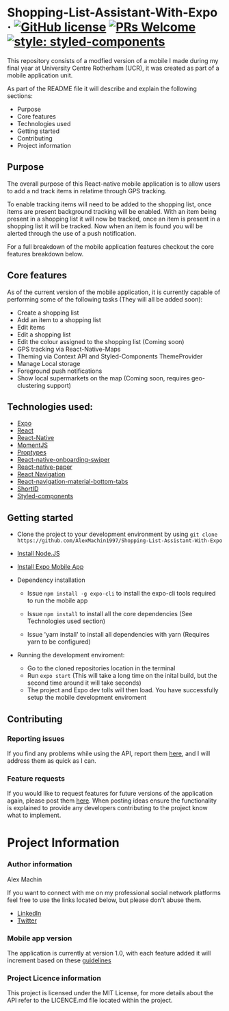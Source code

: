 # Shopping-List-Assistant-With-Expo &middot; [![GitHub license](https://img.shields.io/badge/license-MIT-blue.svg)](https://github.com/AlexMachin1997/Shopping-List-Assistant-With-Expo/README.md) [![PRs Welcome](https://img.shields.io/badge/PRs-welcome-brightgreen.svg?style=flat-square)](https://github.com/AlexMachin1997/Shopping-List-Assistant-With-Expo/pulls) [![style: styled-components](https://img.shields.io/badge/style-%F0%9F%92%85%20styled--components-orange.svg?colorB=daa357&colorA=db748e)](https://github.com/styled-components/styled-components)

This repository consists of a modfied version of a mobile I made during my final year at University Centre Rotherham (UCR), it was created as part of a mobile application unit.

As part of the README file it will describe and explain the following sections:

- Purpose
- Core features
- Technologies used
- Getting started
- Contributing
- Project information

## Purpose

The overall purpose of this React-native mobile application is to allow users to add a nd track items in relatime through GPS tracking.

To enable tracking items will need to be added to the shopping list, once items are present background tracking will be enabled. With an item being present in a shopping list it will now be tracked, once an item is present in a shopping list it will be tracked. Now when an item is found you will be alerted through the use of a push notification.

For a full breakdown of the mobile application features checkout the core features breakdown below.

## Core features

As of the current version of the mobile application, it is currently capable of performing some of the following tasks (They will all be added soon):

- Create a shopping list
- Add an item to a shopping list
- Edit items
- Edit a shopping list
- Edit the colour assigned to the shopping list (Coming soon)
- GPS tracking via React-Native-Maps
- Theming via Context API and Styled-Components ThemeProvider
- Manage Local storage
- Foreground push notifications
- Show local supermarkets on the map (Coming soon, requires geo-clustering support)

## Technologies used:

- [Expo](https://docs.expo.io/versions/v32.0.0/)
- [React](https://reactjs.org/)
- [React-Native](https://facebook.github.io/react-native/)
- [MomentJS](https://github.com/moment/moment/)
- [Proptypes](https://reactjs.org/docs/typechecking-with-proptypes.html)
- [React-native-onboarding-swiper](react-native-onboarding-swiper)
- [React-native-paper](https://github.com/callstack/react-native-paper)
- [React Navigation](https://reactnavigation.org/)
- [React-navigation-material-bottom-tabs](https://github.com/react-navigation/react-navigation-material-bottom-tabs)
- [ShortID](https://github.com/dylang/shortid)
- [Styled-components](https://github.com/styled-components/styled-components)

## Getting started

- Clone the project to your development environment by using `git clone https://github.com/AlexMachin1997/Shopping-List-Assistant-With-Expo`

- [Install Node.JS](https://nodejs.org/en/)

- [Install Expo Mobile App](https://play.google.com/store/apps/details?id=host.exp.exponent&hl=en_GB)

* Dependency installation

  - Issue `npm install -g expo-cli` to install the expo-cli tools required to run the mobile app

  - Issue `npm install` to install all the core dependencies (See Technologies used section)

  - Issue 'yarn install' to install all dependencies with yarn (Requires yarn to be configured)

* Running the development enviroment:
  - Go to the cloned repositories location in the terminal
  - Run `expo start` (This will take a long time on the inital build, but the second time around it will take seconds)
  - The project and Expo dev tolls will then load. You have successfully setup the mobile development enviroment

## Contributing

### Reporting issues

If you find any problems while using the API, report them [here](https://github.com/AlexMachin1997/Food-Allergy-Mobile-Application/issues), and I will address them as quick as I can.

### Feature requests

If you would like to request features for future versions of the application again, please post them [here](https://github.com/AlexMachin1997/Food-Allergy-Mobile-Application/issues). When posting ideas ensure the functionality is explained to provide any developers contributing to the project know what to implement.

# Project Information

### Author information

Alex Machin

If you want to connect with me on my professional social network platforms feel free to use the links located below, but please don't abuse them.

- [LinkedIn](https://www.linkedin.com/in/alex-machin/)
- [Twitter](https://twitter.com/AlexMachin97)

### Mobile app version

The application is currently at version 1.0, with each feature added it will increment based on these [guidelines](https://docs.npmjs.com/about-semantic-versioning)

### Project Licence information

This project is licensed under the MIT License, for more details about the API refer to the LICENCE.md file located within the project.
